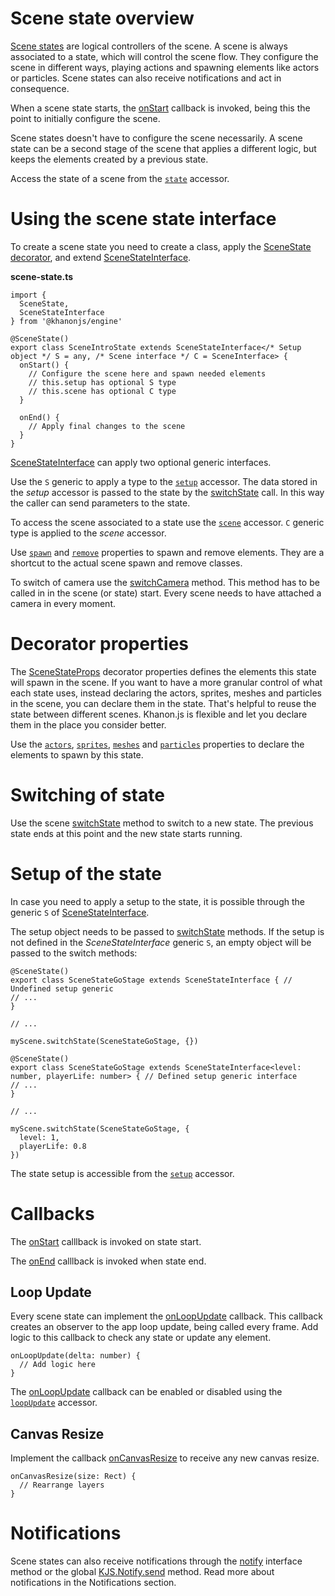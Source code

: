 # Scene state overview

[Scene states](https://khanonjs.com/api-docs/modules/decorators_scene_scene_state.html) are logical controllers of the scene. A scene is always associated to a state, which will control the scene flow. They configure the scene in different ways, playing actions and spawning elements like actors or particles. Scene states can also receive notifications and act in consequence.

When a scene state starts, the [onStart](https://khanonjs.com/api-docs/classes/decorators_scene_scene_state.SceneStateInterface.html#onStart) callback is invoked, being this the point to initially configure the scene.

Scene states doesn't have to configure the scene necessarily. A scene state can be a second stage of the scene that applies a different logic, but keeps the elements created by a previous state.

Access the state of a scene from the [`state`](https://khanonjs.com/api-docs/classes/decorators_scene.SceneInterface.html#state) accessor.

# Using the scene state interface

To create a scene state you need to create a class, apply the [SceneState decorator](https://khanonjs.com/api-docs/functions/decorators_scene_scene_state.SceneState.html), and extend [SceneStateInterface](https://khanonjs.com/api-docs/classes/decorators_scene_scene_state.SceneStateInterface.html).

**scene-state.ts**
```
import {
  SceneState,
  SceneStateInterface
} from '@khanonjs/engine'

@SceneState()
export class SceneIntroState extends SceneStateInterface</* Setup object */ S = any, /* Scene interface */ C = SceneInterface> {
  onStart() {
    // Configure the scene here and spawn needed elements
    // this.setup has optional S type
    // this.scene has optional C type
  }

  onEnd() {
    // Apply final changes to the scene
  }
}
```

[SceneStateInterface](https://khanonjs.com/api-docs/classes/decorators_scene_scene_state.SceneStateInterface.html) can apply two optional generic interfaces.

Use the `S` generic to apply a type to the [`setup`](https://khanonjs.com/api-docs/classes/decorators_scene_scene_state.SceneStateInterface.html#setup) accessor. The data stored in the *setup* accessor is passed to the state by the [switchState](https://khanonjs.com/api-docs/classes/decorators_scene.SceneInterface.html#switchState) call. In this way the caller can send parameters to the state.

To access the scene associated to a state use the [`scene`](https://khanonjs.com/api-docs/classes/decorators_scene_scene_state.SceneStateInterface.html#scene) accessor. `C` generic type is applied to the *scene* accessor.

Use [`spawn`](https://khanonjs.com/api-docs/classes/decorators_scene_scene_state.SceneStateInterface.html#spawn) and [`remove`](https://khanonjs.com/api-docs/classes/decorators_scene_scene_state.SceneStateInterface.html#remove) properties to spawn and remove elements. They are a shortcut to the actual scene spawn and remove classes.

To switch of camera use the [switchCamera](https://khanonjs.com/api-docs/classes/decorators_scene_scene_state.SceneStateInterface.html#switchCamera) method. This method has to be called in in the scene (or state) start. Every scene needs to have attached a camera in every moment.

# Decorator properties

The [SceneStateProps](https://khanonjs.com/api-docs/interfaces/decorators_scene_scene_state.SceneStateProps.html) decorator properties defines the elements this state will spawn in the scene. If you want to have a more granular control of what each state uses, instead declaring the actors, sprites, meshes and particles in the scene, you can declare them in the state. That's helpful to reuse the state between different scenes. Khanon.js is flexible and let you declare them in the place you consider better.

Use the [`actors`](https://khanonjs.com/api-docs/interfaces/decorators_scene_scene_state.SceneStateProps.html#actors), [`sprites`](https://khanonjs.com/api-docs/interfaces/decorators_scene_scene_state.SceneStateProps.html#sprites), [`meshes`](https://khanonjs.com/api-docs/interfaces/decorators_scene_scene_state.SceneStateProps.html#meshes) and [`particles`](https://khanonjs.com/api-docs/interfaces/decorators_scene_scene_state.SceneStateProps.html#particles) properties to declare the elements to spawn by this state.

# Switching of state

Use the scene [switchState](https://khanonjs.com/api-docs/classes/decorators_scene.SceneInterface.html#switchState) method to switch to a new state. The previous state ends at this point and the new state starts running.

# Setup of the state

In case you need to apply a setup to the state, it is possible through the generic `S` of [SceneStateInterface](https://khanonjs.com/api-docs/classes/decorators_scene_scene_state.SceneStateInterface.html).

The setup object needs to be passed to [switchState](https://khanonjs.com/api-docs/classes/decorators_scene.SceneInterface.html#switchState) methods. If the setup is not defined in the *SceneStateInterface* generic `S`, an empty object will be passed to the switch methods:
```
@SceneState()
export class SceneStateGoStage extends SceneStateInterface { // Undefined setup generic
// ...
}

// ...

myScene.switchState(SceneStateGoStage, {})
```
```
@SceneState()
export class SceneStateGoStage extends SceneStateInterface<level: number, playerLife: number> { // Defined setup generic interface
// ...
}

// ...

myScene.switchState(SceneStateGoStage, {
  level: 1,
  playerLife: 0.8
})
```

The state setup is accessible from the [`setup`](https://khanonjs.com/api-docs/classes/decorators_scene_scene_state.SceneStateInterface.html#setup) accessor.

# Callbacks

The [onStart](https://khanonjs.com/api-docs/classes/decorators_scene_scene_state.SceneStateInterface.html#onStart) calllback is invoked on state start.

The [onEnd](https://khanonjs.com/api-docs/classes/decorators_scene_scene_state.SceneStateInterface.html#onEnd) calllback is invoked when state end.

## Loop Update

Every scene state can implement the [onLoopUpdate](https://khanonjs.com/api-docs/classes/decorators_scene_scene_state.SceneStateInterface.html#onLoopUpdate) callback. This callback creates an observer to the app loop update, being called every frame. Add logic to this callback to check any state or update any element.
```
onLoopUpdate(delta: number) {
  // Add logic here
}
```

The [onLoopUpdate](https://khanonjs.com/api-docs/classes/decorators_scene_scene_state.SceneStateInterface.html#onLoopUpdate) callback can be enabled or disabled using the [`loopUpdate`](https://khanonjs.com/api-docs/classes/decorators_scene_scene_state.SceneStateInterface.html#loopUpdate) accessor.

## Canvas Resize

Implement the callback [onCanvasResize](https://khanonjs.com/api-docs/classes/decorators_scene_scene_state.SceneStateInterface.html#onCanvasResize) to receive any new canvas resize.
```
onCanvasResize(size: Rect) {
  // Rearrange layers
}
```

# Notifications

Scene states can also receive notifications through the [notify](https://khanonjs.com/api-docs/classes/decorators_scene_scene_state.SceneStateInterface.html#notify) interface method  or the global [KJS.Notify.send](https://khanonjs.com/api-docs/functions/kjs.KJS.Notify.send.html) method. Read more about notifications in the Notifications section.